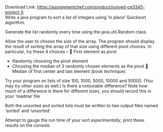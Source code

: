 Download Link: https://assignmentchef.com/product/solved-ce3345-project-5
<br>
Write a java program to sort a list of integers using ‘in place’ Quicksort algorithm.




Generate the list randomly every time using the java.util.Random class.







Allow the user to choose the size of the array. The program should display the result of sorting the array of that size using different pivot choices.  In particular, try these 4 choices –   First element as pivot

<ul>

 <li>Randomly choosing the pivot element</li>

 <li>Choosing the median of 3 randomly chosen elements as the pivot  Median of first center and last element (book technique).</li>

</ul>







Try your program on lists of size 100, 1000, 5000, 10000 and 50000. (You may try other sizes as well.) Is there a noticeable difference?  Note how much of a difference is there for different sizes, you should record this in your ‘readme’ file













Both the unsorted and sorted lists must be written to two output files   named ‘sorted’ and ‘unsorted’.

Attempt to gauge the run time of your sort <em>experimentally</em>, print these results on the console.



